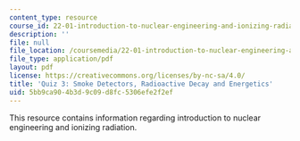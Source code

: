 ```yaml
---
content_type: resource
course_id: 22-01-introduction-to-nuclear-engineering-and-ionizing-radiation-fall-2015
description: ''
file: null
file_location: /coursemedia/22-01-introduction-to-nuclear-engineering-and-ionizing-radiation-fall-2015/5bb9ca904b3d9c09d8fc5306efe2f2ef_MIT22_01F15_final.pdf
file_type: application/pdf
layout: pdf
license: https://creativecommons.org/licenses/by-nc-sa/4.0/
title: 'Quiz 3: Smoke Detectors, Radioactive Decay and Energetics'
uid: 5bb9ca90-4b3d-9c09-d8fc-5306efe2f2ef
---
```

This resource contains information regarding introduction to nuclear engineering and ionizing radiation.